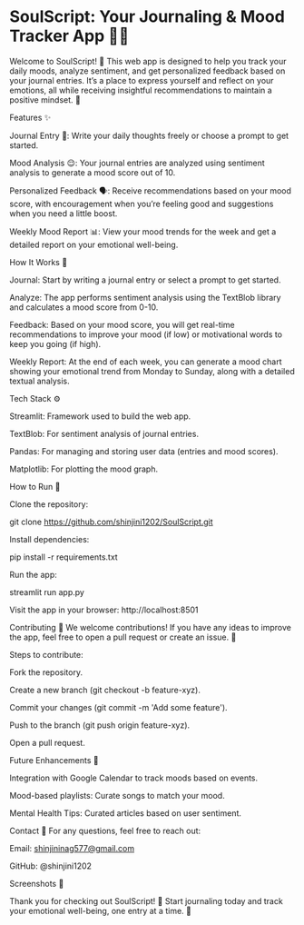 # SoulScript: Your Journaling & Mood Tracker App 📝💖

Welcome to SoulScript! 🌟 This web app is designed to help you track your daily moods, analyze sentiment, and get personalized feedback based on your journal entries. It’s a place to express yourself and reflect on your emotions, all while receiving insightful recommendations to maintain a positive mindset. 🌈

Features ✨

Journal Entry 📖: Write your daily thoughts freely or choose a prompt to get started.


Mood Analysis 😌: Your journal entries are analyzed using sentiment analysis to generate a mood score out of 10.


Personalized Feedback 🗣️: Receive recommendations based on your mood score, with encouragement when you’re feeling good and suggestions when you need a little boost.


Weekly Mood Report 📊: View your mood trends for the week and get a detailed report on your emotional well-being.


How It Works 🔧

Journal: Start by writing a journal entry or select a prompt to get started.


Analyze: The app performs sentiment analysis using the TextBlob library and calculates a mood score from 0-10.


Feedback: Based on your mood score, you will get real-time recommendations to improve your mood (if low) or motivational words to keep you going (if high).


Weekly Report: At the end of each week, you can generate a mood chart showing your emotional trend from Monday to Sunday, along with a detailed textual analysis.


Tech Stack ⚙️


Streamlit: Framework used to build the web app.

TextBlob: For sentiment analysis of journal entries.

Pandas: For managing and storing user data (entries and mood scores).

Matplotlib: For plotting the mood graph.


How to Run 🚀

Clone the repository:

git clone https://github.com/shinjini1202/SoulScript.git


Install dependencies:

pip install -r requirements.txt

Run the app:

streamlit run app.py

Visit the app in your browser: http://localhost:8501

Contributing 🤝
We welcome contributions! If you have any ideas to improve the app, feel free to open a pull request or create an issue. 🌱

Steps to contribute:

Fork the repository.

Create a new branch (git checkout -b feature-xyz).

Commit your changes (git commit -m 'Add some feature').

Push to the branch (git push origin feature-xyz).

Open a pull request.


Future Enhancements 🚀

Integration with Google Calendar to track moods based on events.

Mood-based playlists: Curate songs to match your mood.

Mental Health Tips: Curated articles based on user sentiment.


Contact 📧
For any questions, feel free to reach out:

Email: shinjininag577@gmail.com

GitHub: @shinjini1202

Screenshots 📸


Thank you for checking out SoulScript! 🌸 Start journaling today and track your emotional well-being, one entry at a time. 💙
